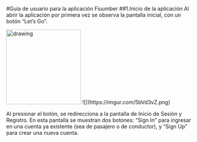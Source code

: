 #Guía de usuario para la aplicación Fiuumber
##1.Inicio de la aplicación
Al abrir la aplicación por primera vez se observa la pantalla inicial, con un botón “Let’s Go”.  

<img src="init.jpg" alt="drawing" width="200"/>
![](https://imgur.com/5bVd3vZ.png)

Al presionar el botón, se redirecciona a la pantalla de Inicio de Sesión y Registro. En esta pantalla se muestran dos botones: “Sign In” para ingresar en una cuenta ya existente (sea de pasajero o de conductor), y “Sign Up” para crear una nueva cuenta.

